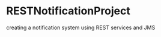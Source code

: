 RESTNotificationProject
=======================

creating a notification system using REST services and JMS